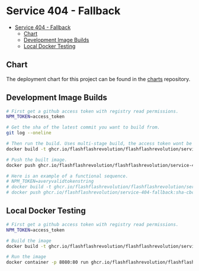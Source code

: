 # Service 404 - Fallback

- [Service 404 - Fallback](#service-404---fallback)
  - [Chart](#chart)
  - [Development Image Builds](#development-image-builds)
  - [Local Docker Testing](#local-docker-testing)

## Chart

The deployment chart for this project can be found in the [charts](https://github.com/flashflashrevolution/charts) repository.

## Development Image Builds

```zsh
# First get a github access token with registry read permissions.
NPM_TOKEN=access_token

# Get the sha of the latest commit you want to build from.
git log --oneline

# Then run the build. Uses multi-stage build, the access token wont be in the final image.
docker build -t ghcr.io/flashflashrevolution/flashflashrevolution/service-404-fallback:sha-shavalue --build-arg NPM_TOKEN=${NPM_TOKEN} .

# Push the built image.
docker push ghcr.io/flashflashrevolution/flashflashrevolution/service-404-fallback:sha-shavalue

# Here is an example of a functional sequence.
# NPM_TOKEN=averyvalidtokenstring
# docker build -t ghcr.io/flashflashrevolution/flashflashrevolution/service-404-fallback:sha-cbcc9cd --build-arg NPM_TOKEN=${NPM_TOKEN} .
# docker push ghcr.io/flashflashrevolution/service-404-fallback:sha-cbcc9cd
```

## Local Docker Testing

```zsh
# First get a github access token with registry read permissions.
NPM_TOKEN=access_token

# Build the image
docker build -t ghcr.io/flashflashrevolution/flashflashrevolution/service-404-fallback:dev --build-arg NPM_TOKEN=${NPM_TOKEN} .

# Run the image
docker container -p 8080:80 run ghcr.io/flashflashrevolution/flashflashrevolution/service-404-fallback:dev
```
